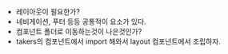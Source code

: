 - 레이아웃이 필요한가?
- 네비게이션, 푸터 등등 공통적이 요소가 있다.
- 컴포넌트 폴더로 이동하는것이 나은것인가?
- takers의 컴포넌트에서 import 해와서 layout 컴포넌트에서 조립하자.
